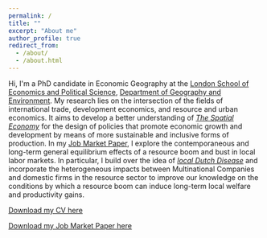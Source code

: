 ```yaml
---
permalink: /
title: ""
excerpt: "About me"
author_profile: true
redirect_from: 
  - /about/
  - /about.html
---
```


Hi, I'm a PhD candidate in Economic Geography at the [London School of Economics and Political Science](https://lse.ac.uk), [Department of Geography and Environment](https://www.lse.ac.uk/geography-and-environment). My research lies on the intersection of the fields of international trade, development economics, and resource and urban economics. It aims to develop a better understanding of [<i>The Spatial Economy</i>](https://www.aeaweb.org/articles?id=10.1257/jel.20181414) for the design of policies that promote economic growth and development by means of more sustainable and inclusive forms of production. In my [Job Market Paper](https://onlinelibrary.wiley.com/doi/epdf/10.1111/jors.12269), I explore the contemporaneous and long-term general equilibrium effects of a resource boom and bust in local labor markets. In particular, I build over the idea of [<i>local Dutch Disease</i>](https://academic.oup.com/restud/article-abstract/85/2/695/4055596) and incorporate the heterogeneous impacts between Multinational Companies and domestic firms in the resource sector to improve our knowledge on the conditions by which a resource boom can induce long-term local welfare and productivity gains.

[Download my CV here](https://onlinelibrary.wiley.com/doi/epdf/10.1111/jors.12269)    

[Download my Job Market Paper here](https://onlinelibrary.wiley.com/doi/epdf/10.1111/jors.12269)       
